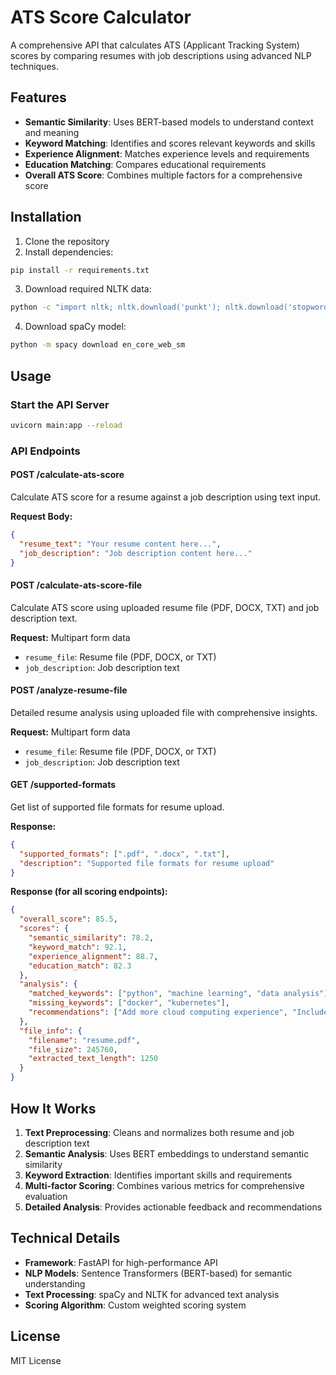 # ATS Score Calculator

A comprehensive API that calculates ATS (Applicant Tracking System) scores by comparing resumes with job descriptions using advanced NLP techniques.

## Features

- **Semantic Similarity**: Uses BERT-based models to understand context and meaning
- **Keyword Matching**: Identifies and scores relevant keywords and skills
- **Experience Alignment**: Matches experience levels and requirements
- **Education Matching**: Compares educational requirements
- **Overall ATS Score**: Combines multiple factors for a comprehensive score

## Installation

1. Clone the repository
2. Install dependencies:
```bash
pip install -r requirements.txt
```

3. Download required NLTK data:
```bash
python -c "import nltk; nltk.download('punkt'); nltk.download('stopwords'); nltk.download('wordnet')"
```

4. Download spaCy model:
```bash
python -m spacy download en_core_web_sm
```

## Usage

### Start the API Server
```bash
uvicorn main:app --reload
```

### API Endpoints

#### POST /calculate-ats-score
Calculate ATS score for a resume against a job description using text input.

**Request Body:**
```json
{
  "resume_text": "Your resume content here...",
  "job_description": "Job description content here..."
}
```

#### POST /calculate-ats-score-file
Calculate ATS score using uploaded resume file (PDF, DOCX, TXT) and job description text.

**Request:** Multipart form data
- `resume_file`: Resume file (PDF, DOCX, or TXT)
- `job_description`: Job description text

#### POST /analyze-resume-file
Detailed resume analysis using uploaded file with comprehensive insights.

**Request:** Multipart form data
- `resume_file`: Resume file (PDF, DOCX, or TXT)
- `job_description`: Job description text

#### GET /supported-formats
Get list of supported file formats for resume upload.

**Response:**
```json
{
  "supported_formats": [".pdf", ".docx", ".txt"],
  "description": "Supported file formats for resume upload"
}
```

**Response (for all scoring endpoints):**
```json
{
  "overall_score": 85.5,
  "scores": {
    "semantic_similarity": 78.2,
    "keyword_match": 92.1,
    "experience_alignment": 88.7,
    "education_match": 82.3
  },
  "analysis": {
    "matched_keywords": ["python", "machine learning", "data analysis"],
    "missing_keywords": ["docker", "kubernetes"],
    "recommendations": ["Add more cloud computing experience", "Include specific project metrics"]
  },
  "file_info": {
    "filename": "resume.pdf",
    "file_size": 245760,
    "extracted_text_length": 1250
  }
}
```

## How It Works

1. **Text Preprocessing**: Cleans and normalizes both resume and job description text
2. **Semantic Analysis**: Uses BERT embeddings to understand semantic similarity
3. **Keyword Extraction**: Identifies important skills and requirements
4. **Multi-factor Scoring**: Combines various metrics for comprehensive evaluation
5. **Detailed Analysis**: Provides actionable feedback and recommendations

## Technical Details

- **Framework**: FastAPI for high-performance API
- **NLP Models**: Sentence Transformers (BERT-based) for semantic understanding
- **Text Processing**: spaCy and NLTK for advanced text analysis
- **Scoring Algorithm**: Custom weighted scoring system

## License

MIT License 